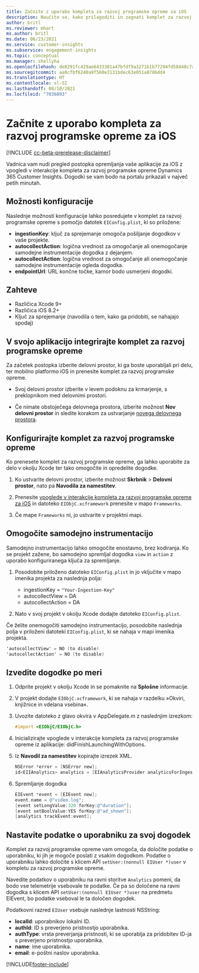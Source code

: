 ```yaml
---
title: Začnite z uporabo kompleta za razvoj programske opreme za iOS
description: Naučite se, kako prilagoditi in zagnati komplet za razvoj programske opreme za iOS
author: britl
ms.reviewer: mhart
ms.author: britl
ms.date: 06/23/2021
ms.service: customer-insights
ms.subservice: engagement-insights
ms.topic: conceptual
ms.manager: shellyha
ms.openlocfilehash: de8291fc429ae6433301a47bfdf9a3271b1b77294fd58448c7aa6bd0783edc97
ms.sourcegitcommit: aa0cfbf6240a9f560e3131bdec63e051a8786dd4
ms.translationtype: HT
ms.contentlocale: sl-SI
ms.lasthandoff: 08/10/2021
ms.locfileid: "7036893"
---
```

# <a name="get-started-with-the-ios-sdk"></a>Začnite z uporabo kompleta za razvoj programske opreme za iOS

[!INCLUDE [cc-beta-prerelease-disclaimer](includes/cc-beta-prerelease-disclaimer.md)]

Vadnica vam nudi pregled postopka opremljanja vaše aplikacije za iOS z vpogledi v interakcije kompleta za razvoj programske opreme Dynamics 365 Customer Insights. Dogodki se vam bodo na portalu prikazali v največ petih minutah.

## <a name="configuration-options"></a>Možnosti konfiguracije

Naslednje možnosti konfiguracije lahko posredujete v komplet za razvoj programske opreme s pomočjo datotek `EIConfig.plist`, ki so priložene:

- **ingestionKey**: ključ za sprejemanje omogoča pošiljanje dogodkov v vaše projekte.
- **autocollectAction**: logična vrednost za omogočanje ali onemogočanje samodejne instrumentacije dogodka z dejanjem.
- **autocollectAction**: logična vrednost za omogočanje ali onemogočanje samodejne instrumentacije ogleda dogodka.
- **endpointUrl**: URL končne točke, kamor bodo usmerjeni dogodki.

## <a name="prerequisites"></a>Zahteve

- Različica Xcode 9+
- Različica iOS 8.2+
- Ključ za sprejemanje (navodila o tem, kako ga pridobiti, se nahajajo spodaj)

## <a name="integrate-the-sdk-into-your-application"></a>V svojo aplikacijo integrirajte komplet za razvoj programske opreme

Za začetek postopka izberite delovni prostor, ki ga boste uporabljali pri delu, ter mobilno platformo iOS in prenesite komplet za razvoj programske opreme.

- Svoj delovni prostor izberite v levem podoknu za krmarjenje, s preklopnikom med delovnimi prostori.

- Če nimate obstoječega delovnega prostora, izberite možnost  **Nov delovni prostor** in sledite korakom za ustvarjanje [novega delovnega prostora](create-workspace.md).

## <a name="configure-the-sdk"></a>Konfigurirajte komplet za razvoj programske opreme

Ko prenesete komplet za razvoj programske opreme, ga lahko uporabite za delo v okolju Xcode ter tako omogočite in opredelite dogodke.

1. Ko ustvarite delovni prostor, izberite možnost **Skrbnik** > **Delovni prostor**, nato pa **Navodila za namestitev**.

1. Prenesite [vpoglede v interakcije kompleta za razvoj programske opreme za iOS](https://download.pi.dynamics.com/sdk/EI-SDKs/ei-ios-sdk.zip) in datoteko `EIObjC.xcframework` prenesite v mapo `Frameworks`.

1. Če mape `Frameworks` ni, jo ustvarite v projektni mapi.

## <a name="enable-auto-instrumentation"></a>Omogočite samodejno instrumentacijo
 
Samodejno instrumentacijo lahko omogočite enostavno, brez kodiranja. Ko se projekt zažene, bo samodejno spremljal dogodka `view` in `action` z uporabo konfiguriranega ključa za spremljanje. 

1. Posodobite priloženo datoteko `EIConfig.plist` in jo vključite v mapo imenika projekta za naslednja polja:
    - ingestionKey = `"Your-Ingestion-Key"`
    - autocollectView = DA
    - autocollectAction = DA

2. Nato v svoj projekt v okolju Xcode dodajte datoteko `EIConfig.plist`. 



Če želite onemogočiti samodejno instrumentacijo, posodobite naslednja polja v priloženi datoteki `EIConfig.plist`, ki se nahaja v mapi imenika projekta. 

```objectivec
'autocollectView' = NO (to disable)
'autocollectAction' = NO (to disable)
```


## <a name="implement-custom-events"></a>Izvedite dogodke po meri

1. Odprite projekt v okolju Xcode in se pomaknite na **Splošne** informacije. 
1. V projekt dodajte `EIObjC.xcframework`, ki se nahaja v razdelku »Okviri, knjižnice in vdelana vsebina«.

1. Uvozite datoteko z glavo okvira v AppDelegate.m z naslednjim izrezkom:

    ```objectivec
    #import <EIObjC/EIObjC.h>
    ```

1. Inicializirajte vpoglede v interakcije kompleta za razvoj programske opreme iz aplikacije: didFinishLaunchingWithOptions.
1. Iz **Navodil za namestitev** kopirajte izrezek XML.

    ```objectivec
    NSError *error = [NSError new];
    id<EIIAnalytics> analytics = [EIAnalyticsProvider analyticsForIngestionKey:nil error:&error];
    ```

1. Spremljanje dogodka

    ```objectivec
    EIEvent *event = [EIEvent new];
    event.name = @"video.log";
    [event setLongValue:320 forKey:@"duration"];
    [event setBoolValue:YES forKey:@"ad_shown"];
    [analytics trackEvent:event];
    ```

## <a name="set-user-details-for-your-event"></a>Nastavite podatke o uporabniku za svoj dogodek

Komplet za razvoj programske opreme vam omogoča, da določite podatke o uporabniku, ki jih je mogoče poslati z vsakim dogodkom. Podatke o uporabniku lahko določite s klicem API `setUser:(nonnull EIUser *)user` v kompletu za razvoj programske opreme.

Navedite podatkov o uporabniku na ravni storitve `Analytics` pomeni, da bodo vse telemetrije vsebovale te podatke. Če pa so določene na ravni dogodka s klicem API `setUser:(nonnull EIUser *)user` na predmetu EIEvent, bo podatke vseboval le ta določen dogodek.

Podatkovni razred `EIUser` vsebuje naslednje lastnosti NSString:

- **localId**: uporabnikov lokalni ID.
- **authId**: ID s preverjeno pristnostjo uporabnika.
- **authType**: vrsta preverjanja pristnosti, ki se uporablja za pridobitev ID-ja s preverjeno pristnostjo uporabnika.
- **name**: ime uporabnika.
- **email**: e-poštni naslov uporabnika.


[!INCLUDE[footer-include](../includes/footer-banner.md)]
